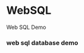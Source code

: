 # WebSQL
Web SQL Demo
<!DOCTYPE html>
<html>
<head>
<title></title>
<script type="text/javascript">
var db = openDatabase('rkdb','1.0','rkfirstdb','2*1024*1024');
db.transaction(function(tx){
	tx.executeSql("CREATE TABLE IF NOT EXISTS user(id INTEGER UNIQUE, name TEXT(100))");
	tx.executeSql("INSERT INTO user(id,name) VALUES(1,'Ranjit kumar')");
});
</script>
</head>
<body>
<h3>web sql database demo</h3>
</body>
</html>
